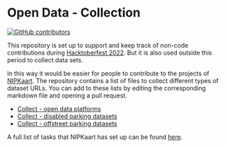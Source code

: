 # Open Data - Collection

[![GitHub contributors][contributors-shield]][contributors-url]

This repository is set up to support and keep track of non-code contributions during [Hacktoberfest 2022][hacktoberfest]. But it is also used outside this period to collect data sets.

In this way it would be easier for people to contribute to the projects of [NIPKaart][nipkaart]. The repository contains a list of files to collect different types of dataset URLs. You can add to these lists by editing the corresponding markdown file and opening a pull request.

- [Collect - open data platforms](./list_opendata_platforms.md)
- [Collect - disabled parking datasets](./list_disabled_parking_data.md)
- [Collect - offstreet parking datasets](./list_offstreet_parking_data.md)

A full list of tasks that NIPKaart has set up can be found [here][blog].

<!-- LINKS -->
[hacktoberfest]: https://hacktoberfest.com
[nipkaart]: https://nipkaart.nl
[blog]: https://student-techlife.com/2022/10/02/hacktoberfest-2022

<!-- Badges -->
[contributors-shield]: https://img.shields.io/github/contributors/nipkaart/open-data
[contributors-url]: https://github.com/NIPKaart/open-data/graphs/contributors